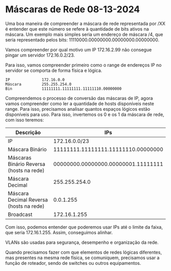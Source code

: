 # Máscaras de Rede 08-13-2024

Uma boa maneira de compreender a máscara de rede representada por /XX é entender que este número se refere à quantidade de bits ativos na máscara. Um exemplo mais simples seria um endereço de máscara /4, que seria representado pelos bits: 11110000.00000000.00000000.00000000.

Vamos compreender por qual motivo um IP 172.16.2.99 não consegue pingar um servidor 172.16.0.2/23.

Para isso, vamos compreender primeiro como o range de endereços IP no servidor se comporta de forma física e lógica.

```
IP              172.16.0.0  
Máscara         255.255.254.0  
Bin             11111111.11111111.11111110.00000000
```

Compreendemos o processo de conversão das máscaras de IP, agora vamos compreender como ler a quantidade de hosts disponíveis neste range. Para isso, precisamos analisar quantos espaços lógicos estão disponíveis para uso. Para isso, invertemos os 0 e os 1 da máscara de rede, com isso teremos:

| Descrição                                | IPs                                 |
| ---------------------------------------- | ----------------------------------- |
| IP                                       | 172.16.0.0/23                       |
| Máscara Binário                          | 11111111.11111111.11111110.00000000 |
| Máscaras Binário Reversa (hosts na rede) | 00000000.00000000.00000001.11111111 |
| Máscara Decimal                          | 255.255.254.0                       |
| Máscara Decimal Reversa (hosts na rede)  | 0.0.1.255                           |
| Broadcast                                | 172.16.1.255                        |

Com isso, podemos entender que poderemos usar IPs até o limite da faixa, que seria 172.16.1.255. Assim, conseguimos alinhar.

VLANs são usadas para segurança, desempenho e organização da rede.

Quando precisamos fazer com que elementos de redes lógicas diferentes, mas presentes na mesma rede física, se comuniquem, precisamos usar a função de roteador, sendo de switches ou outros equipamentos.
